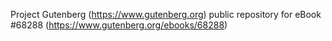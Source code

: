Project Gutenberg (https://www.gutenberg.org) public repository for
eBook #68288 (https://www.gutenberg.org/ebooks/68288)
